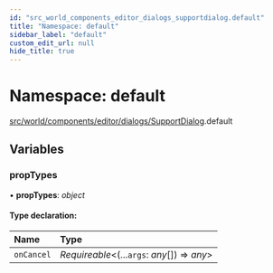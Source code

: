 ```yaml
---
id: "src_world_components_editor_dialogs_supportdialog.default"
title: "Namespace: default"
sidebar_label: "default"
custom_edit_url: null
hide_title: true
---
```


# Namespace: default

[src/world/components/editor/dialogs/SupportDialog](src_world_components_editor_dialogs_supportdialog.md).default

## Variables

### propTypes

• **propTypes**: *object*

#### Type declaration:

Name | Type |
:------ | :------ |
`onCancel` | *Requireable*<(...`args`: *any*[]) => *any*\> |
